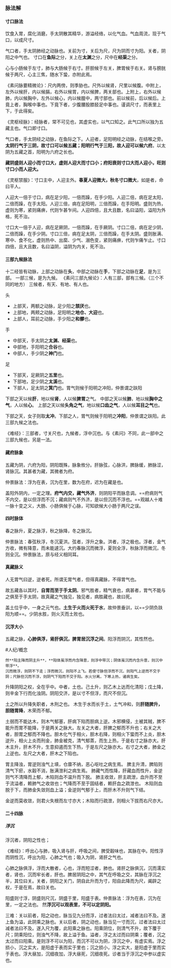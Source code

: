 
### 脉法解 

#### 寸口脉法 
饮食入胃，腐化消磨，手太阴散其精华，游溢经络，以化气血。气血周流，现于气口，以成尺寸。

气口者，手太阴肺经之动脉也。关前为寸，关后为尺，尺为阴而寸为阳。关者，阴阳之中气也。
寸口在**鱼际**之分，关上在**太渊**之分，尺中在**经渠**之分。

心与小肠候于左寸，肺与大肠候于右寸。肝胆候于左关，脾胃候于右关。肾与膀胱候于两尺，心主三焦，随水下蛰，亦附此焉。

《素问脉要精微论》：尺内两傍，则季胁也。尺外以候肾，尺里以候腹。中附上，左外以候肝，内以候膈，右外以候胃，内以候脾，两关部也。上附上，右外以候肺，内以候胸中，左外以候心，内以候膻中，两寸部也。前以候前，后以候后。上竟上者，胸喉中事也。下竟下者，少腹腰股膝胫足中事也。谨调尺寸，而表里上下，于此得矣。

《灵枢经脉》：经脉者，常不可见也，其虚实也，以气口知之。此气口所以独为五藏主也。气口即寸口。

气口者，手太阴经之动脉，在鱼际之下。人迎者，足阳明经之动脉，在结喉之旁。**太阴行气于三阴，故寸口可以候五藏；阳明行气于三阳，故人迎可以候六府**。以太阴为五藏之首，阳明为六府之长也。

**藏阴盛则人迎小而寸口大，虚则人迎大而寸口小；府阳衰则寸口大而人迎小，旺则寸口小而人迎大。**

《灵枢禁服》：寸口主中，人迎主外。**春夏人迎微大，秋冬寸口微大**，如是者，命曰平人。


人迎大一倍于寸口，病在足少阳，一倍而躁，在手少阳。人迎二倍，病在足太阳，二倍而躁，在手太阳。人迎三倍，病在足阳明，三倍而躁，在手阳明。盛则为热，虚则为寒，紧则痛痹，代则乍甚乍间。人迎四倍，且大且数，名曰溢阳，溢阳为外格，死不治。

寸口大一倍于人迎，病在足厥阴，一倍而躁，在手厥阴。寸口二倍，病在足少阴，二倍而躁，在手少阴。寸口三倍，病在足太阴，三倍而躁，在手太阴。盛则胀满、寒中、食不化，虚则热中、出縻、少气、溺色变，紧则痛痹，代则乍痛乍止。寸口四倍，且大且数，名曰溢阴，溢阴为内关，死不治。


#### 三部九候脉法 

十二经皆有动脉，上部之动脉在**头**，中部之动脉在**手**，下部之动脉在**足**，是为三部。
一部三候，是为九候。
《素问三部九候论》：人有三部，部有三候。（三个不同的地方）
三候者，有天、有地、有人也。

头
- 上部天，两额之动脉，足少阳之**颔厌**也。
- 上部地，两颊之动脉，足阳明之**地仓、大迎**也。
- 上部人，耳前之动脉，手少阳之**和髎**也。

手
- 中部天，手太阴之**太渊、经渠**也。
- 中部地，手阳明之**合谷**也。
- 中部人，手少阴之**神门**也。

足
- 下部天，足厥阴之**五里**也。
- 下部地，足少阴之**太溪**也。
- 下部人，足太阴之**箕门**也。胃气则候于阳明之冲阳，仲景谓之趺阳


下部之天以候**肝**，地以候**肾**，人以候**脾胃**之气。
中部之天以候**肺**，地以候**胸中之气**，人以候**心**。
上部之天以候**头角之气**，地以候**口齿之气**，人以候**耳目之气**也。

下部之天，女子则取**太冲**。下部之人，胃气则候于阳明之**冲阳**，仲景谓之趺阳。此三部九候之法也。

《难经》：三部者，寸关尺也，九候者，浮中沉也。与《素问》不同，此一部中之三部九候也，另是一法。


#### 藏府脉象

五藏为阴，六府为阳，阴阳既殊，脉象攸分。肝脉弦，心脉洪，脾脉缓，肺脉涩，肾脉沉。其甚者为藏，其微者为府。

仲景脉法：浮为在表，沉为在里，数为在府，迟为在藏是也。

盖阳外阴内，一定之理。**府气内交，藏气外济**，则阴阳平而脉息调。==府病则气不内交，是以但浮而不沉；藏病则气不外济，是以但沉而不浮也。==观越人十难一脉十变之义，大肠、小肠俱候于心脉，可知欲候大小肠于两尺之误。


#### 四时脉体
 
春之脉升，夏之脉浮，秋之脉降，冬之脉沉。

仲景脉法：春弦秋浮，冬沉夏洪。弦者，浮升之象。洪者，浮之极也。浮者，金气方收，微有降意，而未能遽沉。大约春脉沉而微浮，夏则全浮，秋脉浮而微沉，冬则全沉。仲景脉法，原与经义相同耳。


#### 真藏脉义

人无胃气曰逆，逆者死。所谓无胃气者，但得真藏脉，不得胃气也。

故五藏各以其时，**自胃而至于手太阴**。邪气胜者，精气衰也，病甚者，胃气不能与之俱至于手太阴，故真藏之气独见，独见者，病胜藏也，故曰死。

盖土位乎中，一身之元气也。**土生于火而火死于水**，故仲景垂训，以==少阴负趺阳为顺==。少阴水胜，则火灭而土败也。


#### 沉浮大小

五藏之脉，**心肺俱浮，肾肝俱沉，脾胃居沉浮之间**。阳浮而阴沉，其性然也。

#人纪/概念 
```ad-quote
然**阳主降而阴主升**，**阳体虽浮而内含降意，则浮中带沉；阴体虽沉而内含升意，则沉中带浮**。
沉而微浮，则阴不下走；浮而微沉，则阳不上飞。若使寸脉但浮而不沉，则阳气上逆而不交于阴；尺脉但沉而不浮，则阴气下陷而不交于阳。水火分离，下寒上热，诸病生矣。
```

升降阴阳之权，全在乎中。中者，土也。己土升，则乙木上达而化清阳；戊土降，则辛金下行而化浊阴。阴阳交济，是以寸不但浮，而尺不但沉。


土之所以升降失职者，木刑之也。
木生于水而长于土，土气冲和，则**肝随脾升，胆随胃降**，木荣而不郁。

土弱而不能达木，则木气郁塞，肝病下陷而胆病上逆。木邪横侵，土被其贼，脾不能升而胃不能降，于是两关之脉大。左关之大者，肝脾之郁而不升也；右关之大者，胆胃之郁而不降也。胆木化气于相火，胆木右降，则相火下蛰而不上炎，胆木逆升，相火上炎而刑金，肺金被克，清气郁蒸，而生上热，于是右寸之脉亦大。肝木主升，肝木不升，生意抑遏而生下热，于是左尺之脉亦大。右寸之大者，肺金之上逆也。左尺之大者，肝木之下陷也。

胃主降浊，胃逆则浊气上填，仓廪不纳，恶心呕吐之病生焉。
脾主升清，脾陷则清气下瘀，水穀不消，胀满泄利之病生焉。
肺藏气而性降，肝藏血而性升，金逆则气不清降而上郁，木陷则血不温升而下脱。
肺主收敛，肝主疏泄，血升而不至于流溢者，赖肺气之收敛也；气降而不至于固结者，赖肝血之疏泄也。
木陷则血脱于下，而肺金失敛则血上溢；金逆则气郁于上，而肝木不升则气下结。

金逆而莫收敛，则君火失根而左寸亦大；木陷而行疏泄，则相火下拔而右尺亦大。


#### 二十四脉 

##### 浮沉
浮沉者，阴阳之性也；

《难经》：呼出心与肺，吸入肾与肝，呼吸之间，脾受穀味也，其脉在中。阳性浮而阴性沉，呼出为阳，心肺之气也；吸入为阴，肾肝之气也。

心肺之脉俱浮，浮而大散者，心也，浮而短涩者，肺也。肾肝之脉俱沉，沉而濡实者，肾也，沉而牢长者，肝也。脾居阴阳之中，其气在呼吸之交，其脉在浮沉之半，其位曰关。关者，阴阳之关门，阴自此升而为寸，阳自此降而为尺，阖辟之权，于是在焉，故曰关也。

阳盛则寸浮，阴盛则尺沉，阴盛于里，阳盛于表。仲景脉法：浮为在表，沉为在里，一定之法也。
然**浮沉可以观表里，不可以定阴阳。**

三难：关以前者，阳之动也，脉当见九分而浮，过者法曰太过，减者法曰不及。遂上鱼为溢，此阴乘之脉也。关以后者，阴之动也，脉当见一寸而沉，过者法曰太过减者法曰不及。遂入尺为覆，此阳乘之脉也。阳乘阴位，则清气不升，故下覆于尺；阴乘阳位，则浊气不降，故上溢于鱼。溢者，浮之太过而曰阴乘；覆者，沉之太过而曰阳乘。是则浮不可以为阳，而沉不可以为阴，浮沉之中，有虚实焉。浮之损小，沉之实大，是阳虚于表而实于里也；沉之损小，浮之实大，是阳虚于里而实于表也。浮大昼加，沉细夜加，浮大昼死，沉细夜死。诊者当于浮沉之中参以虚实也。





